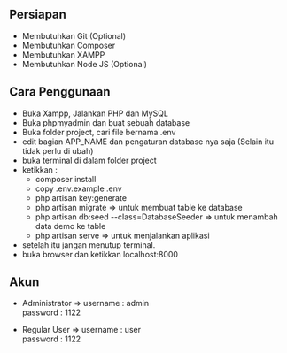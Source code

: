 ## Persiapan
- Membutuhkan Git (Optional)
- Membutuhkan Composer
- Membutuhkan XAMPP
- Membutuhkan Node JS (Optional)


## Cara Penggunaan

-   Buka Xampp, Jalankan PHP dan MySQL
-   Buka phpmyadmin dan buat sebuah database
-   Buka folder project, cari file bernama .env
-   edit bagian APP_NAME dan pengaturan database nya saja (Selain itu tidak perlu di ubah)
-   buka terminal di dalam folder project
-   ketikkan :
    -   composer install
    -   copy .env.example .env
    -   php artisan key:generate
    -   php artisan migrate => untuk membuat table ke database
    -   php artisan db:seed --class=DatabaseSeeder => untuk menambah data demo ke table
    -   php artisan serve => untuk menjalankan aplikasi
-   setelah itu jangan menutup terminal.
-   buka browser dan ketikkan localhost:8000

## Akun

-   Administrator =>
    username : admin  
    password : 1122

-   Regular User =>
    username : user  
    password : 1122
